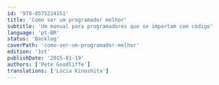 ```yaml
---
id: '978-8575224151'
title: 'Como ser um programador melhor'
subtitle: 'Um manual para programadores que se importam com código'
language: 'pt-BR'
status: 'Backlog'
coverPath: 'como-ser-um-programador-melhor'
edition: '1st'
publishDate: '2015-01-19'
authors: ['Pete Goodliffe']
translations: ['Lúcia Kinoshita']
---
```

